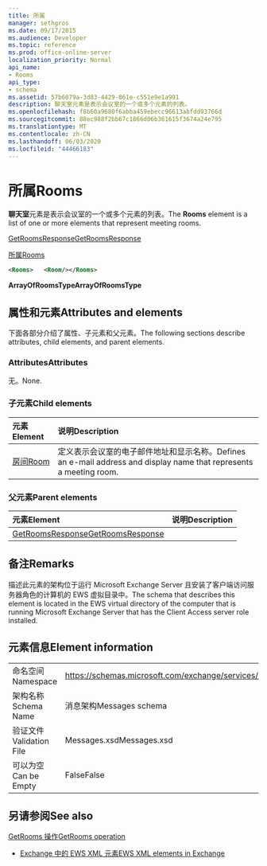 ```yaml
---
title: 所属
manager: sethgros
ms.date: 09/17/2015
ms.audience: Developer
ms.topic: reference
ms.prod: office-online-server
localization_priority: Normal
api_name:
- Rooms
api_type:
- schema
ms.assetid: 57b6079a-3d83-4429-861e-c551e9e1a991
description: 聊天室元素是表示会议室的一个或多个元素的列表。
ms.openlocfilehash: f8b60a9680f6abba459ebecc96613abfdd93766d
ms.sourcegitcommit: 88ec988f2bb67c1866d06b361615f3674a24e795
ms.translationtype: MT
ms.contentlocale: zh-CN
ms.lasthandoff: 06/03/2020
ms.locfileid: "44466183"
---
```

# <a name="rooms"></a><span data-ttu-id="e27ce-103">所属</span><span class="sxs-lookup"><span data-stu-id="e27ce-103">Rooms</span></span>

<span data-ttu-id="e27ce-104">**聊天室**元素是表示会议室的一个或多个元素的列表。</span><span class="sxs-lookup"><span data-stu-id="e27ce-104">The **Rooms** element is a list of one or more elements that represent meeting rooms.</span></span> 
  
[<span data-ttu-id="e27ce-105">GetRoomsResponse</span><span class="sxs-lookup"><span data-stu-id="e27ce-105">GetRoomsResponse</span></span>](getroomsresponse.md)
  
[<span data-ttu-id="e27ce-106">所属</span><span class="sxs-lookup"><span data-stu-id="e27ce-106">Rooms</span></span>](rooms.md)
  
```xml
<Rooms>   <Room/></Rooms>
```

 <span data-ttu-id="e27ce-107">**ArrayOfRoomsType**</span><span class="sxs-lookup"><span data-stu-id="e27ce-107">**ArrayOfRoomsType**</span></span>
## <a name="attributes-and-elements"></a><span data-ttu-id="e27ce-108">属性和元素</span><span class="sxs-lookup"><span data-stu-id="e27ce-108">Attributes and elements</span></span>

<span data-ttu-id="e27ce-109">下面各部分介绍了属性、子元素和父元素。</span><span class="sxs-lookup"><span data-stu-id="e27ce-109">The following sections describe attributes, child elements, and parent elements.</span></span>
  
### <a name="attributes"></a><span data-ttu-id="e27ce-110">Attributes</span><span class="sxs-lookup"><span data-stu-id="e27ce-110">Attributes</span></span>

<span data-ttu-id="e27ce-111">无。</span><span class="sxs-lookup"><span data-stu-id="e27ce-111">None.</span></span>
  
### <a name="child-elements"></a><span data-ttu-id="e27ce-112">子元素</span><span class="sxs-lookup"><span data-stu-id="e27ce-112">Child elements</span></span>

|<span data-ttu-id="e27ce-113">**元素**</span><span class="sxs-lookup"><span data-stu-id="e27ce-113">**Element**</span></span>|<span data-ttu-id="e27ce-114">**说明**</span><span class="sxs-lookup"><span data-stu-id="e27ce-114">**Description**</span></span>|
|:-----|:-----|
|[<span data-ttu-id="e27ce-115">房间</span><span class="sxs-lookup"><span data-stu-id="e27ce-115">Room</span></span>](room.md) <br/> |<span data-ttu-id="e27ce-116">定义表示会议室的电子邮件地址和显示名称。</span><span class="sxs-lookup"><span data-stu-id="e27ce-116">Defines an e-mail address and display name that represents a meeting room.</span></span>  <br/> |
   
### <a name="parent-elements"></a><span data-ttu-id="e27ce-117">父元素</span><span class="sxs-lookup"><span data-stu-id="e27ce-117">Parent elements</span></span>

|<span data-ttu-id="e27ce-118">**元素**</span><span class="sxs-lookup"><span data-stu-id="e27ce-118">**Element**</span></span>|<span data-ttu-id="e27ce-119">**说明**</span><span class="sxs-lookup"><span data-stu-id="e27ce-119">**Description**</span></span>|
|:-----|:-----|
|[<span data-ttu-id="e27ce-120">GetRoomsResponse</span><span class="sxs-lookup"><span data-stu-id="e27ce-120">GetRoomsResponse</span></span>](getroomsresponse.md) <br/> ||
   
## <a name="remarks"></a><span data-ttu-id="e27ce-121">备注</span><span class="sxs-lookup"><span data-stu-id="e27ce-121">Remarks</span></span>

<span data-ttu-id="e27ce-122">描述此元素的架构位于运行 Microsoft Exchange Server 且安装了客户端访问服务器角色的计算机的 EWS 虚拟目录中。</span><span class="sxs-lookup"><span data-stu-id="e27ce-122">The schema that describes this element is located in the EWS virtual directory of the computer that is running Microsoft Exchange Server that has the Client Access server role installed.</span></span>
  
## <a name="element-information"></a><span data-ttu-id="e27ce-123">元素信息</span><span class="sxs-lookup"><span data-stu-id="e27ce-123">Element information</span></span>

|||
|:-----|:-----|
|<span data-ttu-id="e27ce-124">命名空间</span><span class="sxs-lookup"><span data-stu-id="e27ce-124">Namespace</span></span>  <br/> |https://schemas.microsoft.com/exchange/services/2006/messages  <br/> |
|<span data-ttu-id="e27ce-125">架构名称</span><span class="sxs-lookup"><span data-stu-id="e27ce-125">Schema Name</span></span>  <br/> |<span data-ttu-id="e27ce-126">消息架构</span><span class="sxs-lookup"><span data-stu-id="e27ce-126">Messages schema</span></span>  <br/> |
|<span data-ttu-id="e27ce-127">验证文件</span><span class="sxs-lookup"><span data-stu-id="e27ce-127">Validation File</span></span>  <br/> |<span data-ttu-id="e27ce-128">Messages.xsd</span><span class="sxs-lookup"><span data-stu-id="e27ce-128">Messages.xsd</span></span>  <br/> |
|<span data-ttu-id="e27ce-129">可以为空</span><span class="sxs-lookup"><span data-stu-id="e27ce-129">Can be Empty</span></span>  <br/> |<span data-ttu-id="e27ce-130">False</span><span class="sxs-lookup"><span data-stu-id="e27ce-130">False</span></span>  <br/> |
   
## <a name="see-also"></a><span data-ttu-id="e27ce-131">另请参阅</span><span class="sxs-lookup"><span data-stu-id="e27ce-131">See also</span></span>



[<span data-ttu-id="e27ce-132">GetRooms 操作</span><span class="sxs-lookup"><span data-stu-id="e27ce-132">GetRooms operation</span></span>](getrooms-operation.md)


- [<span data-ttu-id="e27ce-133">Exchange 中的 EWS XML 元素</span><span class="sxs-lookup"><span data-stu-id="e27ce-133">EWS XML elements in Exchange</span></span>](ews-xml-elements-in-exchange.md)

